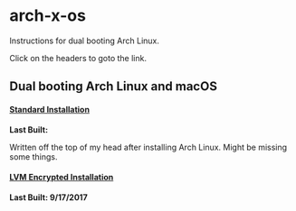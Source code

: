 # arch-x-os
Instructions for dual booting Arch Linux.

Click on the headers to goto the link.
## Dual booting Arch Linux and macOS
#### [Standard Installation](./macOS/standard.md)
**Last Built:**

Written off the top of my head after installing Arch Linux. Might be missing some things.

#### [LVM Encrypted Installation](./macOS/encrypted.lvm.md)
**Last Built: 9/17/2017**

